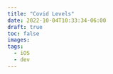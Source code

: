 ```yaml
---
title: "Covid Levels"
date: 2022-10-04T10:33:34-06:00
draft: true
toc: false
images:
tags:
  - iOS
  - dev
---
```


